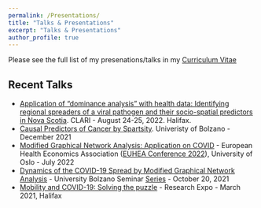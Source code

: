 ```yaml
---
permalink: /Presentations/
title: "Talks & Presentations"
excerpt: "Talks & Presentations"
author_profile: true
---
```


Please see the full list of my presenations/talks in my [Curriculum Vitae](http://yaydede.github.io/files/CV6.pdf) 

## Recent Talks
- [Application of “dominance analysis” with health data: Identifying regional spreaders of a viral pathogen and their socio-spatial predictors in Nova Scotia](http://yaydede.github.io/files/Przo1.pdf). CLARI - August 24-25, 2022. Halifax. 
- [Causal Predictors of Cancer by Spartsity](http://yaydede.github.io/files/Przo1cancer.pdf). Univeristy of Bolzano - December 2021 
- [Modified Graphical Network Analysis: Application on COVID](http://yaydede.github.io/files/euhea22.pdf) - European Health Economics Association ([EUHEA Conference 2022](https://www.euhea.eu/welcome_conference_2022.html)), University of Oslo - July 2022
- [Dynamics of the COVID-19 Spread by Modified Graphical Network Analysis](http://yaydede.github.io/files/Przo2.pdf) - University Bolzano Seminar [Series](https://www.unibz.it/en/events/138678-dynamics-of-the-covid-19-spread-by-modified-graphical-network-analysis) - October 20, 2021
- [Mobility and COVID-19: Solving the puzzle]((http://yaydede.github.io/files/mobilityprzo.pdf)) - Research Expo - March 2021, Halifax
